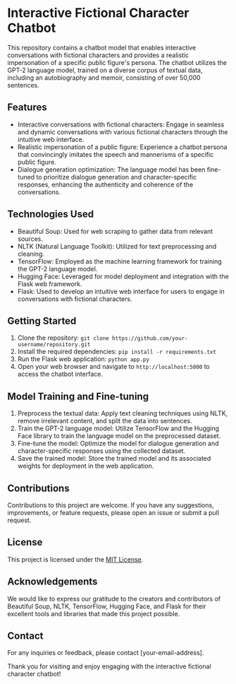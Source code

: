 # Interactive Fictional Character Chatbot

This repository contains a chatbot model that enables interactive conversations with fictional characters and provides a realistic impersonation of a specific public figure's persona. The chatbot utilizes the GPT-2 language model, trained on a diverse corpus of textual data, including an autobiography and memoir, consisting of over 50,000 sentences.

## Features

- Interactive conversations with fictional characters: Engage in seamless and dynamic conversations with various fictional characters through the intuitive web interface.
- Realistic impersonation of a public figure: Experience a chatbot persona that convincingly imitates the speech and mannerisms of a specific public figure.
- Dialogue generation optimization: The language model has been fine-tuned to prioritize dialogue generation and character-specific responses, enhancing the authenticity and coherence of the conversations.

## Technologies Used

- Beautiful Soup: Used for web scraping to gather data from relevant sources.
- NLTK (Natural Language Toolkit): Utilized for text preprocessing and cleaning.
- TensorFlow: Employed as the machine learning framework for training the GPT-2 language model.
- Hugging Face: Leveraged for model deployment and integration with the Flask web framework.
- Flask: Used to develop an intuitive web interface for users to engage in conversations with fictional characters.

## Getting Started

1. Clone the repository: `git clone https://github.com/your-username/repository.git`
2. Install the required dependencies: `pip install -r requirements.txt`
3. Run the Flask web application: `python app.py`
4. Open your web browser and navigate to `http://localhost:5000` to access the chatbot interface.

## Model Training and Fine-tuning

1. Preprocess the textual data: Apply text cleaning techniques using NLTK, remove irrelevant content, and split the data into sentences.
2. Train the GPT-2 language model: Utilize TensorFlow and the Hugging Face library to train the language model on the preprocessed dataset.
3. Fine-tune the model: Optimize the model for dialogue generation and character-specific responses using the collected dataset.
4. Save the trained model: Store the trained model and its associated weights for deployment in the web application.

## Contributions

Contributions to this project are welcome. If you have any suggestions, improvements, or feature requests, please open an issue or submit a pull request.

## License

This project is licensed under the [MIT License](LICENSE).

## Acknowledgements

We would like to express our gratitude to the creators and contributors of Beautiful Soup, NLTK, TensorFlow, Hugging Face, and Flask for their excellent tools and libraries that made this project possible.

## Contact

For any inquiries or feedback, please contact [your-email-address].

Thank you for visiting and enjoy engaging with the interactive fictional character chatbot!
